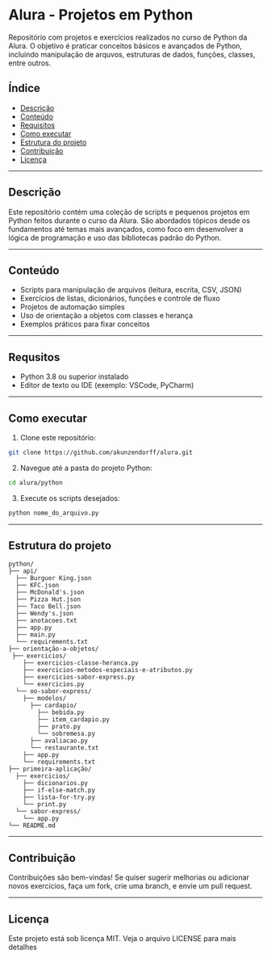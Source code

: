 # Alura - Projetos em Python

Repositório com projetos e exercícios realizados no curso de Python da Alura. O objetivo é praticar conceitos básicos e avançados de Python, incluindo manipulação de arquvos, estruturas de dados, funções, classes, entre outros.

## Índice

- [Descrição](#descrição)
- [Conteúdo](#conteúdo)
- [Requisitos](#requisitos)
- [Como executar](#como-executar)
- [Estrutura do projeto](#estrutura-do-projeto)
- [Contribuição](#contribuição)
- [Licença](#licença)

---

## Descrição

Este repositório contém uma coleção de scripts e pequenos projetos em Python feitos durante o curso da Alura. São abordados tópicos desde os fundamentos até temas mais avançados, como foco em desenvolver a lógica de programação e uso das bibliotecas padrão do Python.

---

## Conteúdo

- Scripts para manipulação de arquivos (leitura, escrita, CSV, JSON)
- Exercícios de listas, dicionários, funções e controle de fluxo
- Projetos de automação simples
- Uso de orientação a objetos com classes e herança
- Exemplos práticos para fixar conceitos

---

## Requsitos

- Python 3.8 ou superior instalado
- Editor de texto ou IDE (exemplo: VSCode, PyCharm)

---

## Como executar

1. Clone este repositório:

```bash
git clone https://github.com/akunzendorff/alura.git
```

2. Navegue até a pasta do projeto Python:

```bash
cd alura/python
```

3. Execute os scripts desejados:
```bash
python nome_do_arquivo.py
```

---

## Estrutura do projeto
```
python/
├── api/
  ├── Burguer King.json
  ├── KFC.json
  ├── McDonald's.json
  ├── Pizza Hut.json
  ├── Taco Bell.json
  ├── Wendy's.json
  ├── anotacoes.txt
  ├── app.py
  ├── main.py
  └── requirements.txt
├── orientação-a-objetos/
 ├── exercicios/
    ├── exercicios-classe-heranca.py
    ├── exercicios-metodos-especiais-e-atributos.py
    ├── exercicios-sabor-express.py
    └── exercicios.py
  └── oo-sabor-express/
    ├── modelos/
      ├── cardapio/
        ├── bebida.py
        ├── item_cardapio.py
        ├── prato.py
        └── sobremesa.py
      ├── avaliacao.py
      └── restaurante.txt
    ├── app.py
    └── requirements.txt
├── primeira-aplicação/
  ├── exercicios/
    ├── dicionarios.py
    ├── if-else-match.py
    ├── lista-for-try.py
    └── print.py
  └── sabor-express/
    └── app.py
└── README.md
```
---

## Contribuição

Contribuições são bem-vindas! Se quiser sugerir melhorias ou adicionar novos exercícios, faça um fork, crie uma branch, e envie um pull request.

---

## Licença

Este projeto está sob licença MIT. Veja o arquivo LICENSE para mais detalhes
